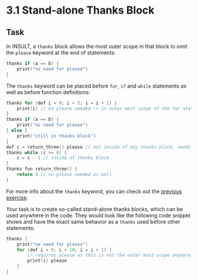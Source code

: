 # 3.1 Stand-alone Thanks Block

## Task

In INSULT, a `thanks` block allows the most outer scope in that block to omit the `please` keyword at the end of statements:

```c++
thanks if (a == b) {
    print("no need for please")
}
```
The `thanks` keyword can be placed before `for`, `if` and `while` statements as well as before function definitions:
```c++
thanks for (def i = 0; i < 5; i = i + 1) {
    print(i) // no please needed -> in outer most scope of the for statement
}
thanks if (a == b) {
    print("no need for please")
} else {
    print("still in thanks block")
}
def c = return_three() please // not inside of any thanks block, needs please
thanks while (c >= 0) {
    c = c - 1 // inside of thanks block
}
thanks fun return_three() {
    return 3 // no please needed as well
}
```
For more info about the `thanks` keyword, you can check out the [previous exercise](2.1_advanced_thanks.md).

Your task is to create so-called stand-alone thanks blocks, which can be used anywhere in the code. They would look like the following code snippet shows and have the exact same behavior as a `thanks` used before other statements:
```c++
thanks {
    print("no need for please")
    for (def i = 0; i < 10; i = i + 1) {
        // requires please as this is not the outer most scope anymore
        print(i) please
    }
}
```
